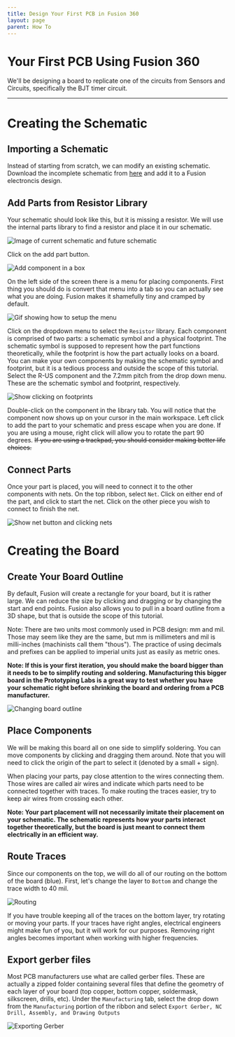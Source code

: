 ```yaml
---
title: Design Your First PCB in Fusion 360
layout: page
parent: How To
---
```


# Your First PCB Using Fusion 360

We'll be designing a board to replicate one of the circuits from Sensors and Circuits, specifically the BJT timer circuit.

---

# Creating the Schematic

## Importing a Schematic

Instead of starting from scratch, we can modify an existing schematic. Download the incomplete schematic from <a href="/assets/how_to/first_pcb/incomplete.sch" download>here</a> and add it to a Fusion electroncis design.

## Add Parts from Resistor Library

Your schematic should look like this, but it is missing a resistor. We will use the internal parts library to find a resistor and place it in our schematic.

![Image of current schematic and future schematic](/assets/how_to/first_pcb/schematic.svg)

Click on the add part button.

![Add component in a box](/assets/how_to/first_pcb/net_location.svg)

On the left side of the screen there is a menu for placing components. First thing you should do is convert that menu into a tab so you can actually see what you are doing. Fusion makes it shamefully tiny and cramped by default.

![Gif showing how to setup the menu](/assets/how_to/first_pcb/setup_menu.gif)

Click on the dropdown menu to select the `Resistor` library. Each component is comprised of two parts: a schematic symbol and a physical footprint. The schematic symbol is supposed to represent how the part functions theoretically, while the footprint is how the part actually looks on a board. You can make your own components by making the schematic symbol and footprint, but it is a tedious process and outside the scope of this tutorial. Select the R-US component and the 7.2mm pitch from the drop down menu. These are the schematic symbol and footprint, respectively.

![Show clicking on footprints](/assets/how_to/first_pcb/click_footprints.gif)

Double-click on the component in the library tab. You will notice that the component now shows up on your cursor in the main workspace. Left click to add the part to your schematic and press escape when you are done. If you are using a mouse, right click will allow you to rotate the part 90 degrees. ~~If you are using a trackpad, you should consider making better life choices.~~

## Connect Parts

Once your part is placed, you will need to connect it to the other components with nets. On the top ribbon, select `Net`. Click on either end of the part, and click to start the net. Click on the other piece you wish to connect to finish the net.

![Show net button and clicking nets](/assets/how_to/first_pcb/clicking_nets.gif)

# Creating the Board

## Create Your Board Outline

By default, Fusion will create a rectangle for your board, but it is rather large. We can reduce the size by clicking and dragging or by changing the start and end points. Fusion also allows you to pull in a board outline from a 3D shape, but that is outside the scope of this tutorial. 

Note: There are two units most commonly used in PCB design: mm and mil. Those may seem like they are the same, but mm is millimeters and mil is milli-inches (machinists call them "thous"). The practice of using decimals and prefixes can be applied to imperial units just as easily as metric ones.

**Note: If this is your first iteration, you should make the board bigger than it needs to be to simplify routing and soldering. Manufacturing this bigger board in the Prototyping Labs is a great way to test whether you have your schematic right before shrinking the board and ordering from a PCB manufacturer.**

![Changing board outline](/assets/how_to/first_pcb/change_board_outline.gif)

## Place Components

We will be making this board all on one side to simplify soldering. You can move components by clicking and dragging them around. Note that you will need to click the origin of the part to select it (denoted by a small + sign).

When placing your parts, pay close attention to the wires connecting them. Those wires are called air wires and indicate which parts need to be connected together with traces. To make routing the traces easier, try to keep air wires from crossing each other.

**Note: Your part placement will not necessarily imitate their placement on your schematic. The schematic represents how your parts interact together theoretically, but the board is just meant to connect them electrically in an efficient way.**

## Route Traces

Since our components on the top, we will do all of our routing on the bottom of the board (blue). First, let's change the layer to `Bottom` and change the trace width to 40 mil.

![Routing](/assets/how_to/first_pcb/bottom_routing.gif)

If you have trouble keeping all of the traces on the bottom layer, try rotating or moving your parts. If your traces have right angles, electrical engineers might make fun of you, but it will work for our purposes. Removing right angles becomes important when working with higher frequencies.

## Export gerber files

Most PCB manufacturers use what are called gerber files. These are actually a zipped folder containing several files that define the geometry of each layer of your board (top copper, bottom copper, soldermask, silkscreen, drills, etc). Under the `Manufacturing` tab, select the drop down from the `Manufacturing` portion of the ribbon and select `Export Gerber, NC Drill, Assembly, and Drawing Outputs`

![Exporting Gerber](/assets/how_to/first_pcb/save_gerber.gif)

